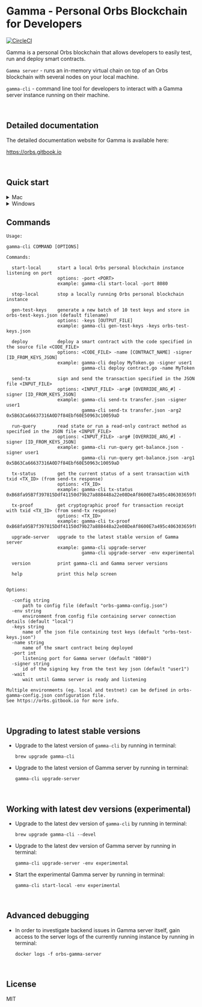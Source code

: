# Gamma - Personal Orbs Blockchain for Developers 

[![CircleCI](https://circleci.com/gh/orbs-network/gamma-cli.svg?style=svg)](https://circleci.com/gh/orbs-network/gamma-cli)

Gamma is a personal Orbs blockchain that allows developers to easily test, run and deploy smart contracts.

`Gamma server` - runs an in-memory virtual chain on top of an Orbs blockchain with several nodes on your local machine.

`gamma-cli` - command line tool for developers to interact with a Gamma server instance running on their machine. 

&nbsp;

## Detailed documentation

The detailed documentation website for Gamma is available here:

https://orbs.gitbook.io

&nbsp;

## Quick start

<details>
<summary>Mac</summary>

### Prerequisites
* Make sure [brew](https://brew.sh/) is available on your machine.
* Make sure [Docker](https://docs.docker.com/docker-for-mac/install/) is installed on your machine.
* If you're planning to develop your own smart contracts in Go 
    * Install [Go language](https://golang.org/doc/install#macos)
    * Install the [Orbs Smart Contract SDK](https://github.com/orbs-network/orbs-contract-sdk#installation)

### Installation
1. To install the command line tool, run the following command in terminal:
    ```
    brew install orbs-network/devtools/gamma-cli
    ```
    > To verify the installation, run in terminal `gamma-cli version`
    
2. Gamma server will automatically be installed the first time you start it with `gamma-cli start-local`

### Starting and stopping Gamma server 

* Start Gamma server by running in terminal:
    ```
    gamma-cli start-local
    ```
* When finished working with the server, stop it by running in terminal:
    ```
    gamma-cli stop-local
    ```
    > Note: The local blockchain instance is running in-memory. The next time you start the instance, all contracts and state will disappear from memory and you will need to deploy them again.

</details>

<details>
    <summary>Windows</summary>

### Prerequisites
* Make sure [Docker](https://www.docker.com/products/docker-desktop) is installed on your machine.
* If you're planning to develop your own smart contracts in Go 
    * Install [Go language](https://golang.org/doc/install#macos)
    * Install the [Orbs Smart Contract SDK](https://github.com/orbs-network/orbs-contract-sdk#installation)

### Installation
* Download latest version of Gamma from [releases](https://github.com/orbs-network/gamma-cli/releases)
* Extract the archive to `Program Files`
* Edit `$profile` settings of PowerShell
   * Create a file: `C:\Users\<Your User>\Documents\WindowsPowerShell\Microsoft.PowerShell_profile.ps1` or edit it.
   * Add the following content:
   ```bash
   Set-ExecutionPolicy -ExecutionPolicy Unrestricted -Scope CurrentUser
   New-Alias gamma-cli 'C:\Program Files\gammacli-windows-v0.7.0\_bin\gamma-cli.exe'
   ```
* Verify the installation: open PowerShell and run `gamma-cli version`. You should see the current version, e.g. `v0.7.0`

### Starting and stopping Gamma server 

* Start Gamma server by running in terminal:
    ```
    gamma-cli start-local
    ```
* When finished working with the server, stop it by running in terminal:
    ```
    gamma-cli stop-local
    ```
    > Note: The local blockchain instance is running in-memory. The next time you start the instance, all contracts and state will disappear from memory and you will need to deploy them again.
    
</details>


## Commands

```
Usage:

gamma-cli COMMAND [OPTIONS]

Commands:

  start-local      start a local Orbs personal blockchain instance listening on port
                   options: -port <PORT>
                   example: gamma-cli start-local -port 8080

  stop-local       stop a locally running Orbs personal blockchain instance

  gen-test-keys    generate a new batch of 10 test keys and store in orbs-test-keys.json (default filename)
                   options: -keys [OUTPUT_FILE]
                   example: gamma-cli gen-test-keys -keys orbs-test-keys.json

  deploy           deploy a smart contract with the code specified in the source file <CODE_FILE>
                   options: <CODE_FILE> -name [CONTRACT_NAME] -signer [ID_FROM_KEYS_JSON]
                   example: gamma-cli deploy MyToken.go -signer user1
                            gamma-cli deploy contract.go -name MyToken

  send-tx          sign and send the transaction specified in the JSON file <INPUT_FILE>
                   options: <INPUT_FILE> -arg# [OVERRIDE_ARG_#] -signer [ID_FROM_KEYS_JSON]
                   example: gamma-cli send-tx transfer.json -signer user1
                            gamma-cli send-tx transfer.json -arg2 0x5B63Ca66637316A0D7f84Ebf60E50963c10059aD

  run-query        read state or run a read-only contract method as specified in the JSON file <INPUT_FILE>
                   options: <INPUT_FILE> -arg# [OVERRIDE_ARG_#] -signer [ID_FROM_KEYS_JSON]
                   example: gamma-cli run-query get-balance.json -signer user1
                            gamma-cli run-query get-balance.json -arg1 0x5B63Ca66637316A0D7f84Ebf60E50963c10059aD

  tx-status        get the current status of a sent transaction with txid <TX_ID> (from send-tx response)
                   options: <TX_ID>
                   example: gamma-cli tx-status 0xB68fa95B7f397815Ddf41150d79b27a888448a22e08DeAf8600E7a495c406303659f8C3782614660

  tx-proof         get cryptographic proof for transaction receipt with txid <TX_ID> (from send-tx response)
                   options: <TX_ID>
                   example: gamma-cli tx-proof 0xB68fa95B7f397815Ddf41150d79b27a888448a22e08DeAf8600E7a495c406303659f8C3782614660

  upgrade-server   upgrade to the latest stable version of Gamma server
                   example: gamma-cli upgrade-server
                            gamma-cli upgrade-server -env experimental

  version          print gamma-cli and Gamma server versions

  help             print this help screen


Options:

  -config string
      path to config file (default "orbs-gamma-config.json")
  -env string
      environment from config file containing server connection details (default "local")
  -keys string
      name of the json file containing test keys (default "orbs-test-keys.json")
  -name string
      name of the smart contract being deployed
  -port int
      listening port for Gamma server (default "8080")
  -signer string
      id of the signing key from the test key json (default "user1")
  -wait
      wait until Gamma server is ready and listening

Multiple environments (eg. local and testnet) can be defined in orbs-gamma-config.json configuration file.
See https://orbs.gitbook.io for more info.
```

&nbsp;

## Upgrading to latest stable versions

* Upgrade to the latest version of `gamma-cli` by running in terminal:

    ```
    brew upgrade gamma-cli
    ```

* Upgrade to the latest version of Gamma server by running in terminal:

    ```
    gamma-cli upgrade-server
    ```

&nbsp;

## Working with latest dev versions (experimental)

* Upgrade to the latest dev version of `gamma-cli` by running in terminal:

    ```
    brew upgrade gamma-cli --devel
    ```

* Upgrade to the latest dev version of Gamma server by running in terminal:

    ```
    gamma-cli upgrade-server -env experimental
    ```
    
* Start the experimental Gamma server by running in terminal:

    ```
    gamma-cli start-local -env experimental
    ```

&nbsp;

## Advanced debugging

* In order to investigate backend issues in Gamma server itself, gain access to the server logs of the currently running instance by running in terminal:
 
    ```
    docker logs -f orbs-gamma-server
    ```

&nbsp;

## License

MIT
